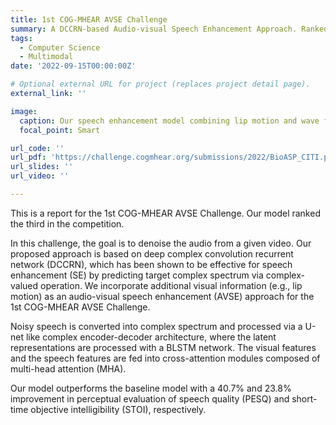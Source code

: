```yaml
---
title: 1st COG-MHEAR AVSE Challenge
summary: A DCCRN-based Audio-visual Speech Enhancement Approach. Ranked 3rd place.
tags:
  - Computer Science
  - Multimodal
date: '2022-09-15T00:00:00Z'

# Optional external URL for project (replaces project detail page).
external_link: ''

image:
  caption: Our speech enhancement model combining lip motion and wave form.
  focal_point: Smart

url_code: ''
url_pdf: 'https://challenge.cogmhear.org/submissions/2022/BioASP_CITI.pdf'
url_slides: ''
url_video: ''

---
```


This is a report for the 1st COG-MHEAR AVSE Challenge. Our model ranked the third in the competition.

In this challenge, the goal is to denoise the audio from a given video. Our proposed approach is based on deep complex convolution recurrent network (DCCRN), which has been shown to be effective for speech enhancement (SE) by predicting target complex spectrum via complex-valued operation. We incorporate additional visual information (e.g., lip motion) as an audio-visual speech enhancement (AVSE) approach for the 1st COG-MHEAR AVSE Challenge.

Noisy speech is converted into complex spectrum and processed via a U-net like complex encoder-decoder architecture, where the latent representations are processed with a BLSTM network. The visual features and the speech features are fed into cross-attention modules composed of multi-head attention (MHA).

Our model outperforms the baseline model with a 40.7% and 23.8% improvement in perceptual evaluation of speech quality (PESQ) and short-time objective intelligibility (STOI), respectively.
